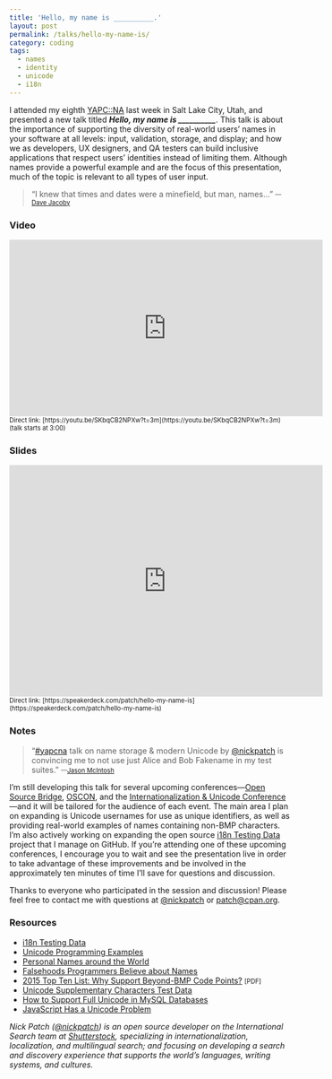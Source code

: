 ```yaml
---
title: 'Hello, my name is __________.'
layout: post
permalink: /talks/hello-my-name-is/
category: coding
tags:
  - names
  - identity
  - unicode
  - i18n
---
```


I attended my eighth [YAPC::NA](http://www.yapcna.org/yn2015/) last week in Salt
Lake City, Utah, and presented a new talk titled
***Hello, my name is __________***. This talk is about the importance of
supporting the diversity of real-world users’ names in your software at all
levels: input, validation, storage, and display; and how we as developers, UX
designers, and QA testers can build inclusive applications that respect users’
identities instead of limiting them. Although names provide a powerful example
and are the focus of this presentation, much of the topic is relevant to all
types of user input.

> “I knew that times and dates were a minefield, but man, names…”
> <span style="font-size: 80%">
>   —[Dave Jacoby](https://twitter.com/jacobydave)
> </span>

### Video

<iframe src="https://www.youtube.com/embed/SKbqCB2NPXw?start=180&feature=oembed"
width="560" height="315" frameborder="0" allowfullscreen="true"></iframe>

<span style="font-size: 80%">
  Direct link:
  [https://youtu.be/SKbqCB2NPXw?t=3m](https://youtu.be/SKbqCB2NPXw?t=3m)
  (talk starts at 3:00)
</span>

### Slides

<iframe src="https://speakerdeck.com/player/ef70b3970e9d4effa65affbe6ef03bca"
id="talk_frame_302715" width="560" height="413" frameborder="0"
allowfullscreen="true" allowtransparency="true" mozallowfullscreen="true"
webkitallowfullscreen="true"
style="border:0; padding:0; margin:0; background:transparent"></iframe>

<span style="font-size: 80%">
  Direct link:
  [https://speakerdeck.com/patch/hello-my-name-is](https://speakerdeck.com/patch/hello-my-name-is)
</span>

### Notes

> “[#yapcna](https://twitter.com/hashtag/yapcna?src=hash) talk on name storage
> &#x26; modern Unicode by [@nickpatch](https://twitter.com/nickpatch) is
> convincing me to not use just Alice and Bob Fakename in my test suites.”
> <span style="font-size: 80%">
>   —[Jason McIntosh](https://twitter.com/JmacDotOrg)
> </span>

I’m still developing this talk for several upcoming conferences—[Open Source
Bridge](http://opensourcebridge.org/),
[OSCON](http://www.oscon.com/open-source-2015), and the [Internationalization
&#x26; Unicode Conference](http://www.unicodeconference.org/)—and it will be
tailored for the audience of each event. The main area I plan on expanding is
Unicode usernames for use as unique identifiers, as well as providing real-world
examples of names containing non-BMP characters. I’m also actively working on
expanding the open source [i18n Testing
Data](https://github.com/patch/i18n-testing) project that I manage on GitHub. If
you’re attending one of these upcoming conferences, I encourage you to wait and
see the presentation live in order to take advantage of these improvements and
be involved in the approximately ten minutes of time I’ll save for questions and
discussion.

Thanks to everyone who participated in the session and discussion! Please feel
free to contact me with questions at [@nickpatch](https://twitter.com/nickpatch)
or [patch@cpan.org](mailto:patch@cpan.org).

### Resources

 * [i18n Testing Data](https://github.com/patch/i18n-testing)
 * [Unicode Programming Examples](https://github.com/patch/unicode-programming)
 * [Personal Names around the
   World](http://www.w3.org/International/questions/qa-personal-names)
 * [Falsehoods Programmers Believe about
   Names](http://www.kalzumeus.com/2010/06/17/falsehoods-programmers-believe-about-names/)
 * [2015 Top Ten List: Why Support Beyond-BMP Code
   Points?](http://blogs.adobe.com/CCJKType/files/2015/02/beyond-bmp-top10-2015.pdf)
   <span style="font-size: 80%">[PDF]</span>
 * [Unicode Supplementary Characters Test
   Data](http://www.i18nguy.com/unicode/supplementary-test.html)
 * [How to Support Full Unicode in MySQL
   Databases](https://mathiasbynens.be/notes/mysql-utf8mb4)
 * [JavaScript Has a Unicode
   Problem](https://mathiasbynens.be/notes/javascript-unicode)

*Nick Patch ([@nickpatch](https://twitter.com/nickpatch)) is an open source
developer on the International Search team at
[Shutterstock](http://tech.shutterstock.com/), specializing in
internationalization, localization, and multilingual search; and focusing on
developing a search and discovery experience that supports the world’s
languages, writing systems, and cultures.*